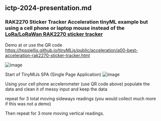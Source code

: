 ## ictp-2024-presentation.md

### RAK2270 Sticker Tracker Acceleration tinyML example but using a cell phone or laptop mouse instead of the [LoRa/LoRaWan RAK2270 sticker tracker](https://store.rakwireless.com/products/rak2270-rak-sticker-tracker?variant=43194331791558)  
Demo at or use the QR code https://hpssjellis.github.io/tinyMLjs/public/acceleration/a00-best-acceleration-rak2270-sticker-tracker.html

![image](https://github.com/hpssjellis/tinyMLjs/assets/5605614/16314837-988e-4c82-8d3b-5dd75eb58c1c)


Start of TinyMlJs SPA (Single Page Application)
![image](https://github.com/hpssjellis/tinyMLjs/assets/5605614/9bd0c0dc-eb1e-4789-9deb-9f10033c2b46)



Using your cell phone accelerometer (use QR code above) populate the data and clean it of messy input and keep the data



repeat for 3 total moving sideways readings (you would collect much more if this was not a demo)

Then repeat for 3 more moving vertical readings.











